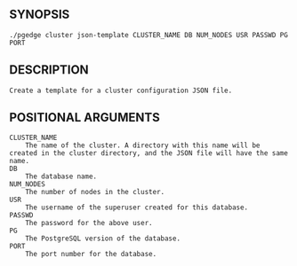 
## SYNOPSIS
    ./pgedge cluster json-template CLUSTER_NAME DB NUM_NODES USR PASSWD PG PORT

## DESCRIPTION
    Create a template for a cluster configuration JSON file.

## POSITIONAL ARGUMENTS
    CLUSTER_NAME
        The name of the cluster. A directory with this name will be created in the cluster directory, and the JSON file will have the same name.
    DB
        The database name.
    NUM_NODES
        The number of nodes in the cluster.
    USR
        The username of the superuser created for this database.
    PASSWD
        The password for the above user.
    PG
        The PostgreSQL version of the database.
    PORT
        The port number for the database.
